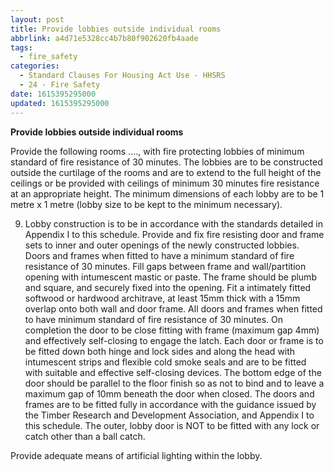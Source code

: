 ```yaml
---
layout: post
title: Provide lobbies outside individual rooms
abbrlink: a4d71e5328cc4b7b80f902620fb4aade
tags:
  - fire_safety
categories:
  - Standard Clauses For Housing Act Use - HHSRS
  - 24 - Fire Safety
date: 1615395295000
updated: 1615395295000
---
```


**Provide lobbies outside individual rooms**

Provide the following rooms …., with fire protecting lobbies of minimum standard of fire resistance of 30 minutes. The lobbies are to be constructed outside the curtilage of the rooms and are to extend to the full height of the ceilings or be provided with ceilings of minimum 30 minutes fire resistance at an appropriate height. The minimum dimensions of each lobby are to be 1 metre x 1 metre (lobby size to be kept to the minimum necessary).

9. Lobby construction is to be in accordance with the standards detailed in Appendix I to this schedule. Provide and fix fire resisting door and frame sets to inner and outer openings of the newly constructed lobbies. Doors and frames when fitted to have a minimum standard of fire resistance of 30 minutes. Fill gaps between frame and wall/partition opening with intumescent mastic or paste. The frame should be plumb and square, and securely fixed into the opening. Fit a intimately fitted softwood or hardwood architrave, at least 15mm thick with a 15mm overlap onto both wall and door frame. All doors and frames when fitted to have minimum standard of fire resistance of 30 minutes. On completion the door to be close fitting with frame (maximum gap 4mm) and effectively self-closing to engage the latch. Each door or frame is to be fitted down both hinge and lock sides and along the head with intumescent strips and flexible cold smoke seals and are to be fitted with suitable and effective self-closing devices. The bottom edge of the door should be parallel to the floor finish so as not to bind and to leave a maximum gap of 10mm beneath the door when closed. The doors and frames are to be fitted fully in accordance with the guidance issued by the Timber Research and Development Association, and Appendix I to this schedule. The outer, lobby door is NOT to be fitted with any lock or catch other than a ball catch.

Provide adequate means of artificial lighting within the lobby.

